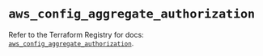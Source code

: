 # `aws_config_aggregate_authorization`

Refer to the Terraform Registry for docs: [`aws_config_aggregate_authorization`](https://registry.terraform.io/providers/hashicorp/aws/5.38.0/docs/resources/config_aggregate_authorization).

